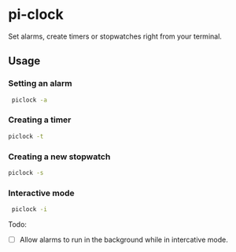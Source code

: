 # pi-clock
Set alarms, create timers or stopwatches right from your terminal.


## Usage
### Setting an alarm
```bash
 piclock -a
```

### Creating a timer
```bash
piclock -t
```

### Creating a new stopwatch
```bash
piclock -s
```

### Interactive mode
```bash
 piclock -i
```


Todo:
- [ ] Allow alarms to run in the background while in intercative mode.
